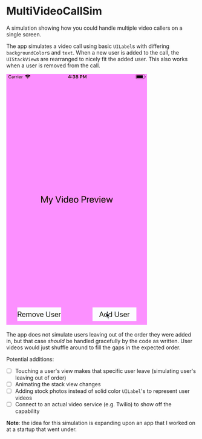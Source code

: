 # MultiVideoCallSim
A simulation showing how you could handle multiple video callers on a single screen.

The app simulates a video call using basic `UILabel`s with differing `backgroundColor`s and `text`. When a new user is added to the call, the `UIStackView`s are rearranged to nicely fit the added user. This also works when a user is removed from the call.

![](Resources/MultiVideoCallSim.gif)

The app does not simulate users leaving out of the order they were added in, but that case _should_ be handled gracefully by the code as written. User videos would just shuffle around to fill the gaps in the expected order.

Potential additions:
- [ ] Touching a user's view makes that specific user leave (simulating user's leaving out of order)
- [ ] Animating the stack view changes
- [ ] Adding stock photos instead of solid color `UILabel`'s to represent user videos
- [ ] Connect to an actual video service (e.g. Twilio) to show off the capability

**Note**: the idea for this simulation is expanding upon an app that I worked on at a startup that went under.
